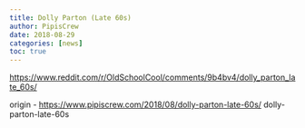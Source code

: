 ```yaml
---
title: Dolly Parton (Late 60s)
author: PipisCrew
date: 2018-08-29
categories: [news]
toc: true
---
```


https://www.reddit.com/r/OldSchoolCool/comments/9b4bv4/dolly_parton_late_60s/

origin - https://www.pipiscrew.com/2018/08/dolly-parton-late-60s/ dolly-parton-late-60s